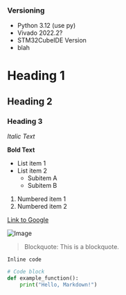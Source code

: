 ### Versioning
- Python 3.12 (use py)
- Vivado 2022.2? 
- STM32CubeIDE Version
- blah

# Heading 1

## Heading 2

### Heading 3

*Italic Text*

**Bold Text**

- List item 1
- List item 2
  - Subitem A
  - Subitem B

1. Numbered item 1
2. Numbered item 2

[Link to Google](https://www.google.com)

![Image](https://example.com/image.jpg)

> Blockquote: This is a blockquote.

`Inline code`

```python
# Code block
def example_function():
    print("Hello, Markdown!")
